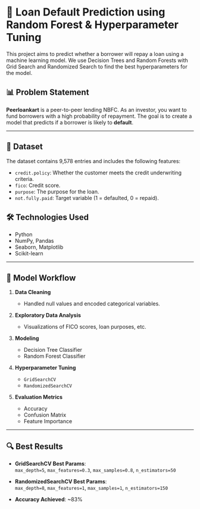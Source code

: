 # 🤖 Loan Default Prediction using Random Forest & Hyperparameter Tuning

This project aims to predict whether a borrower will repay a loan using a machine learning model. We use Decision Trees and Random Forests with Grid Search and Randomized Search to find the best hyperparameters for the model.

## 📊 Problem Statement

**Peerloankart** is a peer-to-peer lending NBFC. As an investor, you want to fund borrowers with a high probability of repayment. The goal is to create a model that predicts if a borrower is likely to **default**.

---

## 🧾 Dataset

The dataset contains 9,578 entries and includes the following features:

- `credit.policy`: Whether the customer meets the credit underwriting criteria.
- `fico`: Credit score.
- `purpose`: The purpose for the loan.
- `not.fully.paid`: Target variable (1 = defaulted, 0 = repaid).

## 🛠️ Technologies Used

- Python
- NumPy, Pandas
- Seaborn, Matplotlib
- Scikit-learn

---

## 🧠 Model Workflow

1. **Data Cleaning**
   - Handled null values and encoded categorical variables.
   
2. **Exploratory Data Analysis**
   - Visualizations of FICO scores, loan purposes, etc.

3. **Modeling**
   - Decision Tree Classifier
   - Random Forest Classifier

4. **Hyperparameter Tuning**
   - `GridSearchCV`
   - `RandomizedSearchCV`

5. **Evaluation Metrics**
   - Accuracy
   - Confusion Matrix
   - Feature Importance

---

## 🔍 Best Results

- **GridSearchCV Best Params**:  
  `max_depth=5`, `max_features=0.3`, `max_samples=0.8`, `n_estimators=50`
  
- **RandomizedSearchCV Best Params**:  
  `max_depth=8`, `max_features=1`, `max_samples=1`, `n_estimators=150`
  
- **Accuracy Achieved**: ~83%
